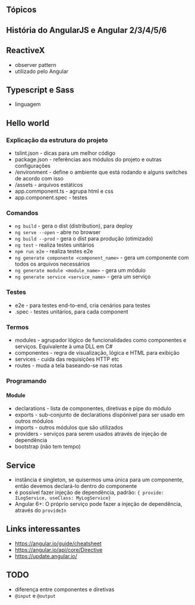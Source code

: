 ## Tópicos

## História do AngularJS e Angular 2/3/4/5/6
## ReactiveX
  - observer pattern
  - utilizado pelo Angular
## Typescript e Sass
  - linguagem 
## Hello world

### Explicação da estrutura do projeto
  - tslint.json - dicas para um melhor código
  - package.json - referências aos módulos do projeto e outras configurações
  - /environment - define o ambiente que está rodando e alguns switches de acordo com isso
  - /assets - arquivos estáticos
  - app.commponent.ts - agrupa html e css
  - app.component.spec - testes
### Comandos
  - `ng build` - gera o dist (distribution), para deploy
  - `ng serve --open` - abre no browser
  - `ng build --prod` - gera o dist para produção (otimizado)
  - `ng test` - realiza testes unitários
  - `npm run e2e` - realiza testes e2e
  - `ng generate componente <component_name>` - gera um componente com todos os arquivos necessários
  - `ng generate module <module_name>` - gera um módulo
  - `ng generate service <service_name>` - gera um serviço
### Testes
  - e2e - para testes end-to-end, cria cenários para testes
  - .spec - testes unitários, para cada component
### Termos
  - modules - agrupador lógico de funcionalidades como componentes e serviços. Equivalente à uma DLL em C#
  - componentes - regra de visualização, lógica e HTML para exibição
  - services - cuida das requisições HTTP etc
  - routes - muda a tela baseando-se nas rotas

### Programando

#### Module
  - declarations - lista de componentes, diretivas e pipe do módulo
  - exports - sub-conjunto de declarations dispónível para ser usado em outros módulos
  - imports - outros módulos que são utilizados
  - providers - serviços para serem usados através de injeção de dependência
  - bootstrap (não tem tempo)

## Service
  - instância é singleton, se quisermos uma única para um componente, então devemos declará-lo dentro do componente
  - é possível fazer injeção de dependência, padrão: `{ provide: ILogService, useClass: MyLogService}`
  - Angular 6+: O próprio serviço pode fazer a injeção de dependência, através do `provideIn`

## Links interessantes
  - https://angular.io/guide/cheatsheet
  - https://angular.io/api/core/Directive
  - https://update.angular.io/

## TODO
  - diferença entre componentes e diretivas
  - `@input` e `@output`